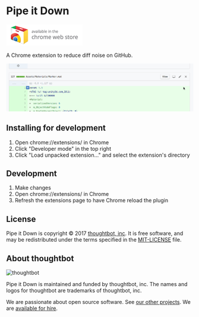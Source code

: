 # Pipe it Down

[![Pipe it Down on the Chrome Web Store](web-store-badge.png)][extension]

A Chrome extension to reduce diff noise on GitHub.

![demonstration of pipe it down](pipe-it-down.gif)

## Installing for development

1. Open chrome://extensions/ in Chrome
1. Click "Developer mode" in the top right
1. Click "Load unpacked extension..." and select the extension's directory

## Development

1. Make changes
1. Open chrome://extensions/ in Chrome
1. Refresh the extensions page to have Chrome reload the plugin

[extension]: https://chrome.google.com/webstore/detail/pipe-it-down/faljmeoihicdhamcpfmafljlhfoljegm

## License

Pipe it Down is copyright © 2017
[thoughtbot, inc][thoughtbot]. It is free software,
and may be redistributed under the terms specified in the
[MIT-LICENSE](MIT-LICENSE) file.

## About thoughtbot

![thoughtbot](http://presskit.thoughtbot.com/images/thoughtbot-logo-for-readmes.svg)

Pipe it Down is maintained and funded by thoughtbot, inc.
The names and logos for thoughtbot are trademarks of thoughtbot, inc.

We are passionate about open source software.
See [our other projects][community].
We are [available for hire][hire].

[thoughtbot]: https://thoughtbot.com?utm_source=github
[community]: https://thoughtbot.com/community?utm_source=github
[hire]: https://thoughtbot.com/hire-us?utm_source=github
